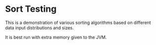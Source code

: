 # Sort Testing
This is a demonstration of various sorting algorithms based on different data input distributions and sizes.

It is best run with extra memory given to the JVM.